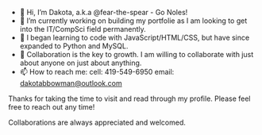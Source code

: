 - 👋 Hi, I’m Dakota, a.k.a @fear-the-spear - Go Noles!
- 👀 I’m currently working on building my portfolie as I am looking to get into the IT/CompSci field permanently.
- 🌱 I began learning to code with JavaScript/HTML/CSS, but have since expanded to Python and MySQL.
- 💞️ Collaboration is the key to growth. I am willing to collaborate with just about anyone on just about anything.
- 📫 How to reach me:
      cell: 419-549-6950
      email: dakotabbowman@outlook.com

Thanks for taking the time to visit and read through my profile. Please feel free to reach out any time!

Collaborations are always appreciated and welcomed.
